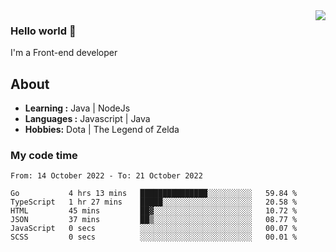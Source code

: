 <img align='right' src="https://github-readme-stats.vercel.app/api?username=jumodada&show_icons=true&theme=vue">

### Hello world 👋

I'm a Front-end developer 
    
## About
-  **Learning :** Java | NodeJs
-  **Languages :** Javascript | Java
-  **Hobbies:** Dota | The Legend of Zelda

### My code time

<!--START_SECTION:waka-->

```text
From: 14 October 2022 - To: 21 October 2022

Go           4 hrs 13 mins   ███████████████░░░░░░░░░░   59.84 %
TypeScript   1 hr 27 mins    █████░░░░░░░░░░░░░░░░░░░░   20.58 %
HTML         45 mins         ██▓░░░░░░░░░░░░░░░░░░░░░░   10.72 %
JSON         37 mins         ██▒░░░░░░░░░░░░░░░░░░░░░░   08.77 %
JavaScript   0 secs          ░░░░░░░░░░░░░░░░░░░░░░░░░   00.07 %
SCSS         0 secs          ░░░░░░░░░░░░░░░░░░░░░░░░░   00.01 %
```

<!--END_SECTION:waka-->
